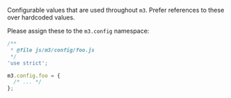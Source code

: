 Configurable values that are used throughout `m3`.
Prefer references to these over hardcoded values.

Please assign these to the `m3.config` namespace:
```js
/**
 * @file js/m3/config/foo.js
 */
'use strict';

m3.config.foo = {
  /* ... */
};
```

